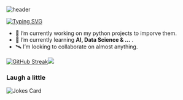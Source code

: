 ![header](https://capsule-render.vercel.app/api?type=waving&color=063ff9&height=200&width=20&section=header&text=Hi👋,%20I'm%20Parsa&fontSize=50&fontColor=f5f6f7&fontAlignY=40)

[![Typing SVG](https://readme-typing-svg.demolab.com?font=Agdasima&size=35&pause=1000&width=435&lines=A+Python+Developer)](https://git.io/typing-svg)

- 🔭 I’m currently working on my python projects to imporve them.
- 🌱 I’m currently learning **AI, Data Science & ...** .
- 🛰 I’m looking to collaborate on almost anything.

 [![GitHub Streak](https://streak-stats.demolab.com?user=Parsajf&theme=transparent&hide_border=true&border_radius=1000&date_format=j%20M%5B%20Y%5D&fire=EB6600&ring=EB6600&currStreakNum=EB6600&currStreakLabel=EB6600&hide_total_contributions=true)](https://git.io/streak-stats)![](http://github-profile-summary-cards.vercel.app/api/cards/stats?username=Parsajf&theme=transparent)

### Laugh a little

![Jokes Card](https://readme-jokes.vercel.app/api?hideBorder)
<!--
<h1 align="center">Hi, I'm Parsa 👋</h1>

![trophy](https://github-profile-trophy.vercel.app/?username=ryo-ma&margin-w=15&margin-h=15&no-frame=true&no-bg=true&title=Stars,Followers,Commits,Issues,PullRequest,Reviews&theme=juicyfresh)
**Parsajf/Parsajf** is a ✨ _special_ ✨ repository because its `README.md` (this file) appears on your GitHub profile.

Here are some ideas to get you started:

- 🔭 I’m currently working on ...
- 🌱 I’m currently learning ...
- 👯 I’m looking to collaborate on ...
- 🤔 I’m looking for help with ...
- 💬 Ask me about ...
- 📫 How to reach me: ...
- 😄 Pronouns: ...
- ⚡ Fun fact: ...
-->
